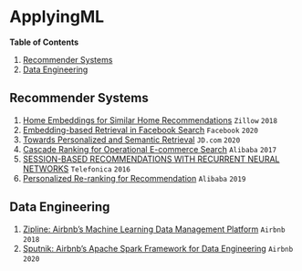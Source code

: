 # ApplyingML


**Table of Contents**

1. [Recommender Systems](#recommender-systems)
2. [Data Engineering](#data-engineering)

## Recommender Systems
1. [Home Embeddings for Similar Home Recommendations](https://www.zillow.com/tech/embedding-similar-home-recommendation/) `Zillow` `2018`
2. [Embedding-based Retrieval in Facebook Search](https://arxiv.org/pdf/2006.11632.pdf) `Facebook` `2020`
3. [Towards Personalized and Semantic Retrieval](https://arxiv.org/pdf/2006.02282.pdf) `JD.com` `2020`
4. [Cascade Ranking for Operational E-commerce Search](https://arxiv.org/pdf/1706.02093.pdf) `Alibaba` `2017`
5. [SESSION-BASED RECOMMENDATIONS WITH RECURRENT NEURAL NETWORKS](https://arxiv.org/pdf/1511.06939.pdf) `Telefonica` `2016`
6. [Personalized Re-ranking for Recommendation](https://arxiv.org/pdf/1904.06813.pdf) `Alibaba` `2019`

## Data Engineering
1. [Zipline: Airbnb’s Machine Learning Data Management Platform](https://databricks.com/session/zipline-airbnbs-machine-learning-data-management-platform) `Airbnb` `2018`
2. [Sputnik: Airbnb’s Apache Spark Framework for Data Engineering](https://databricks.com/session_na20/sputnik-airbnbs-apache-spark-framework-for-data-engineering) `Airbnb` `2020`

